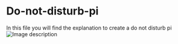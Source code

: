 # Do-not-disturb-pi
In this file you will find the explanation to create a do not disturb pi
![Image description](https://user-images.githubusercontent.com/46092824/78056811-01216880-7386-11ea-867d-fe30bc96107a.png)
